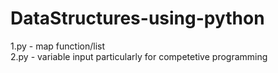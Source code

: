 # DataStructures-using-python

1.py - map function/list  
2.py - variable input particularly for competetive programming 
